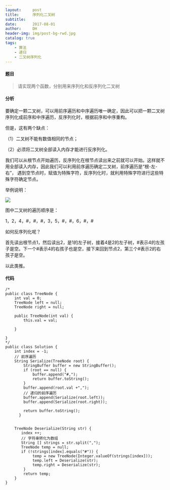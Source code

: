 ```yaml
---
layout:     post
title:      序列化二叉树
subtitle:   
date:       2017-08-01
author:     DH
header-img: img/post-bg-rwd.jpg 
catalog: true
tags:
    - 算法
    - 递归
    - 二叉树序列化
---
```

#### 题目

>请实现两个函数，分别用来序列化和反序列化二叉树


#### 分析

要确定一颗二叉树，可以用前序遍历和中序遍历唯一确定，因此可以把一颗二叉树序列化成前序和中序遍历，反序列化时，根据前序和中序重构。

但是，这有两个缺点：

（1）二叉树不能有数值相同的节点；

（2）必须将二叉树全部读入内存才能进行反序列化。

我们可以从根节点开始遍历，反序列化在根节点读出来之前就可以开始。这样就不用全部读入内存，因此我们可以利用前序遍历确定二叉树，前序遍历是“根-左-右”，
遇到空节点时，赋值为特殊字符，反序列化时，就利用特殊字符进行这些特殊字符确定节点。

举例说明：

![](https://ws1.sinaimg.cn/large/006tKfTcgy1fi3z7uqgw9j30mo0f8aau.jpg)

图中二叉树的遍历顺序是：

1，2，4，#，#，#，3，5，#，#，6，#，#

如何反序列化呢？

首先读出根节点1，然后读出2，是1的左子树，接着4是2的左子树，#表示4的左孩子是空。下一个#表示4的右孩子也是空，接下来回到节点2，第三个#表示2的右孩子是空。

以此类推。

#### 代码

```
/*
public class TreeNode {
    int val = 0;
    TreeNode left = null;
    TreeNode right = null;

    public TreeNode(int val) {
        this.val = val;

    }

}
*/
public class Solution {
    int index = -1;
	// 前序遍历
	String Serialize(TreeNode root) {
        StringBuffer buffer = new StringBuffer();
		if (root == null) {
			buffer.append("#,");
			return buffer.toString();
		}
		buffer.append(root.val +",");
		// 递归的前序遍历
		buffer.append(Serialize(root.left));
		buffer.append(Serialize(root.right));
		
		return buffer.toString();
	  }
	
	
	TreeNode Deserialize(String str) {
	   index ++;		
	   // 字符串转化为数组
	   String [] strings = str.split(",");
	   TreeNode temp = null;
	   if (!strings[index].equals("#")) {
			temp = new TreeNode(Integer.valueOf(strings[index]));
			temp.left = Deserialize(str);
			temp.right = Deserialize(str);
		}
	    return temp;
    }
}		

```
